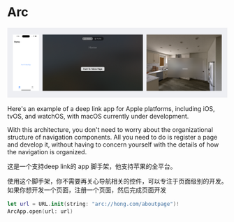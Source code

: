 # Arc

![platform](./platform.png)

Here's an example of a deep link app for Apple platforms, including iOS, tvOS, and watchOS, with macOS currently under development.

With this architecture, you don't need to worry about the organizational structure of navigation components. All you need to do is register a page and develop it, without having to concern yourself with the details of how the navigation is organized.

这是一个支持deep link的 app 脚手架，他支持苹果的全平台。

使用这个脚手架，你不需要再关心导航相关的控件，可以专注于页面级别的开发。如果你想开发一个页面，注册一个页面，然后完成页面开发

```Swift
let url = URL.init(string: "arc://hong.com/aboutpage")!
ArcApp.open(url: url)
```
